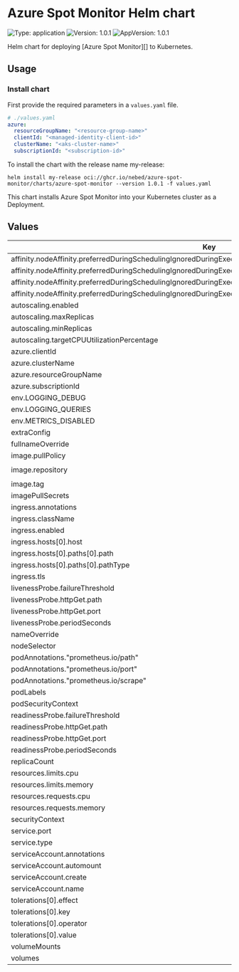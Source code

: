 # Azure Spot Monitor Helm chart

![Type: application](https://img.shields.io/badge/Type-application-informational?style=flat-square) ![Version: 1.0.1](https://img.shields.io/badge/Version-1.0.1-informational?style=flat-square) ![AppVersion: 1.0.1](https://img.shields.io/badge/AppVersion-1.0.1-informational?style=flat-square)

Helm chart for deploying [Azure Spot Monitor][] to Kubernetes.

## Usage

### Install chart

First provide the required parameters in a `values.yaml` file.
```yaml
# ./values.yaml
azure:
  resourceGroupName: "<resource-group-name>"
  clientId: "<managed-identity-client-id>"
  clusterName: "<aks-cluster-name>"
  subscriptionId: "<subscription-id>"
```

To install the chart with the release name my-release:

`helm install my-release oci://ghcr.io/nebed/azure-spot-monitor/charts/azure-spot-monitor --version 1.0.1 -f values.yaml`

This chart installs Azure Spot Monitor into your Kubernetes cluster
as a Deployment.

## Values

| Key | Type | Default | Description |
|-----|------|---------|-------------|
| affinity.nodeAffinity.preferredDuringSchedulingIgnoredDuringExecution[0].preference.matchExpressions[0].key | string | `"kubernetes.azure.com/mode"` |  |
| affinity.nodeAffinity.preferredDuringSchedulingIgnoredDuringExecution[0].preference.matchExpressions[0].operator | string | `"In"` |  |
| affinity.nodeAffinity.preferredDuringSchedulingIgnoredDuringExecution[0].preference.matchExpressions[0].values[0] | string | `"system"` |  |
| affinity.nodeAffinity.preferredDuringSchedulingIgnoredDuringExecution[0].weight | int | `100` |  |
| autoscaling.enabled | bool | `false` |  |
| autoscaling.maxReplicas | int | `100` |  |
| autoscaling.minReplicas | int | `1` |  |
| autoscaling.targetCPUUtilizationPercentage | int | `80` |  |
| azure.clientId | string | `""` |  |
| azure.clusterName | string | `""` |  |
| azure.resourceGroupName | string | `""` |  |
| azure.subscriptionId | string | `""` |  |
| env.LOGGING_DEBUG | string | `"false"` |  |
| env.LOGGING_QUERIES | string | `"false"` |  |
| env.METRICS_DISABLED | string | `"false"` |  |
| extraConfig | object | `{}` |  |
| fullnameOverride | string | `""` |  |
| image.pullPolicy | string | `"IfNotPresent"` |  |
| image.repository | string | `"ghcr.io/nebed/azure-spot-monitor/azure-spot-monitor"` |  |
| image.tag | string | `""` |  |
| imagePullSecrets | list | `[]` |  |
| ingress.annotations | object | `{}` |  |
| ingress.className | string | `""` |  |
| ingress.enabled | bool | `false` |  |
| ingress.hosts[0].host | string | `"chart-example.local"` |  |
| ingress.hosts[0].paths[0].path | string | `"/"` |  |
| ingress.hosts[0].paths[0].pathType | string | `"ImplementationSpecific"` |  |
| ingress.tls | list | `[]` |  |
| livenessProbe.failureThreshold | int | `2` |  |
| livenessProbe.httpGet.path | string | `"/metrics"` |  |
| livenessProbe.httpGet.port | string | `"http"` |  |
| livenessProbe.periodSeconds | int | `4` |  |
| nameOverride | string | `""` |  |
| nodeSelector | object | `{}` |  |
| podAnnotations."prometheus.io/path" | string | `"/metrics"` |  |
| podAnnotations."prometheus.io/port" | string | `"8080"` |  |
| podAnnotations."prometheus.io/scrape" | string | `"true"` |  |
| podLabels | object | `{}` |  |
| podSecurityContext | object | `{}` |  |
| readinessProbe.failureThreshold | int | `1` |  |
| readinessProbe.httpGet.path | string | `"/metrics"` |  |
| readinessProbe.httpGet.port | string | `"http"` |  |
| readinessProbe.periodSeconds | int | `4` |  |
| replicaCount | int | `1` |  |
| resources.limits.cpu | string | `"300m"` |  |
| resources.limits.memory | string | `"600Mi"` |  |
| resources.requests.cpu | string | `"200m"` |  |
| resources.requests.memory | string | `"500Mi"` |  |
| securityContext | object | `{}` |  |
| service.port | int | `80` |  |
| service.type | string | `"ClusterIP"` |  |
| serviceAccount.annotations | object | `{}` |  |
| serviceAccount.automount | bool | `true` |  |
| serviceAccount.create | bool | `true` |  |
| serviceAccount.name | string | `""` |  |
| tolerations[0].effect | string | `"NoSchedule"` |  |
| tolerations[0].key | string | `"CriticalAddonsOnly"` |  |
| tolerations[0].operator | string | `"Equal"` |  |
| tolerations[0].value | string | `"true"` |  |
| volumeMounts | list | `[]` |  |
| volumes | list | `[]` |  |